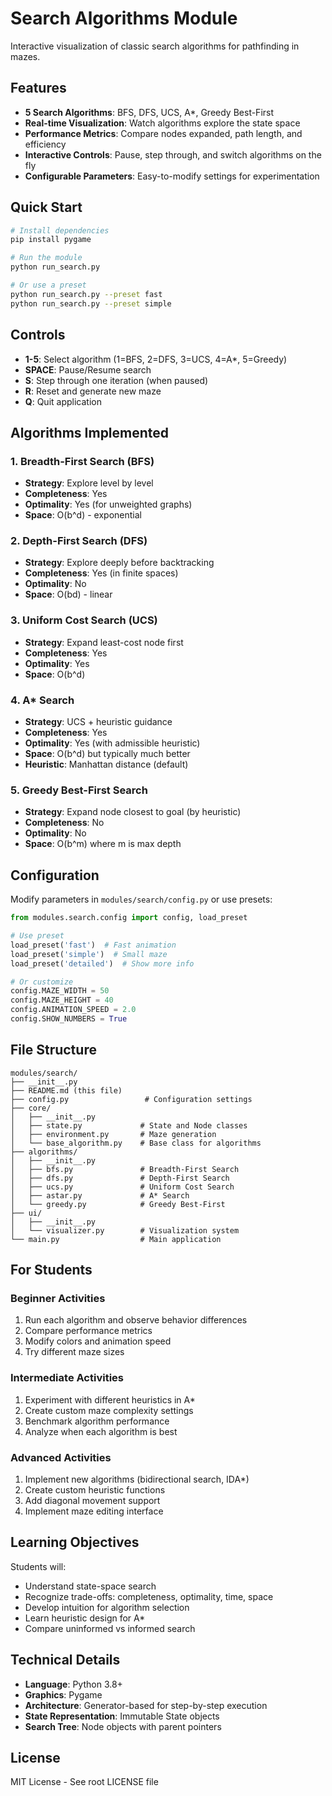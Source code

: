 # Search Algorithms Module

Interactive visualization of classic search algorithms for pathfinding in mazes.

## Features

- **5 Search Algorithms**: BFS, DFS, UCS, A*, Greedy Best-First
- **Real-time Visualization**: Watch algorithms explore the state space
- **Performance Metrics**: Compare nodes expanded, path length, and efficiency
- **Interactive Controls**: Pause, step through, and switch algorithms on the fly
- **Configurable Parameters**: Easy-to-modify settings for experimentation

## Quick Start

```bash
# Install dependencies
pip install pygame

# Run the module
python run_search.py

# Or use a preset
python run_search.py --preset fast
python run_search.py --preset simple
```

## Controls

- **1-5**: Select algorithm (1=BFS, 2=DFS, 3=UCS, 4=A*, 5=Greedy)
- **SPACE**: Pause/Resume search
- **S**: Step through one iteration (when paused)
- **R**: Reset and generate new maze
- **Q**: Quit application

## Algorithms Implemented

### 1. Breadth-First Search (BFS)
- **Strategy**: Explore level by level
- **Completeness**: Yes
- **Optimality**: Yes (for unweighted graphs)
- **Space**: O(b^d) - exponential

### 2. Depth-First Search (DFS)
- **Strategy**: Explore deeply before backtracking
- **Completeness**: Yes (in finite spaces)
- **Optimality**: No
- **Space**: O(bd) - linear

### 3. Uniform Cost Search (UCS)
- **Strategy**: Expand least-cost node first
- **Completeness**: Yes
- **Optimality**: Yes
- **Space**: O(b^d)

### 4. A* Search
- **Strategy**: UCS + heuristic guidance
- **Completeness**: Yes
- **Optimality**: Yes (with admissible heuristic)
- **Space**: O(b^d) but typically much better
- **Heuristic**: Manhattan distance (default)

### 5. Greedy Best-First Search
- **Strategy**: Expand node closest to goal (by heuristic)
- **Completeness**: No
- **Optimality**: No
- **Space**: O(b^m) where m is max depth

## Configuration

Modify parameters in `modules/search/config.py` or use presets:

```python
from modules.search.config import config, load_preset

# Use preset
load_preset('fast')  # Fast animation
load_preset('simple')  # Small maze
load_preset('detailed')  # Show more info

# Or customize
config.MAZE_WIDTH = 50
config.MAZE_HEIGHT = 40
config.ANIMATION_SPEED = 2.0
config.SHOW_NUMBERS = True
```

## File Structure

```
modules/search/
├── __init__.py
├── README.md (this file)
├── config.py                 # Configuration settings
├── core/
│   ├── __init__.py
│   ├── state.py             # State and Node classes
│   ├── environment.py       # Maze generation
│   └── base_algorithm.py    # Base class for algorithms
├── algorithms/
│   ├── __init__.py
│   ├── bfs.py               # Breadth-First Search
│   ├── dfs.py               # Depth-First Search
│   ├── ucs.py               # Uniform Cost Search
│   ├── astar.py             # A* Search
│   └── greedy.py            # Greedy Best-First
├── ui/
│   ├── __init__.py
│   └── visualizer.py        # Visualization system
└── main.py                  # Main application
```

## For Students

### Beginner Activities
1. Run each algorithm and observe behavior differences
2. Compare performance metrics
3. Modify colors and animation speed
4. Try different maze sizes

### Intermediate Activities
1. Experiment with different heuristics in A*
2. Create custom maze complexity settings
3. Benchmark algorithm performance
4. Analyze when each algorithm is best

### Advanced Activities
1. Implement new algorithms (bidirectional search, IDA*)
2. Create custom heuristic functions
3. Add diagonal movement support
4. Implement maze editing interface

## Learning Objectives

Students will:
- Understand state-space search
- Recognize trade-offs: completeness, optimality, time, space
- Develop intuition for algorithm selection
- Learn heuristic design for A*
- Compare uninformed vs informed search

## Technical Details

- **Language**: Python 3.8+
- **Graphics**: Pygame
- **Architecture**: Generator-based for step-by-step execution
- **State Representation**: Immutable State objects
- **Search Tree**: Node objects with parent pointers

## License

MIT License - See root LICENSE file
